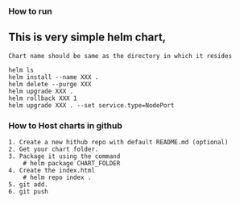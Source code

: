 ### How to run

## This is very simple helm chart,
```text
Chart name should be same as the directory in which it resides

helm ls
helm install --name XXX .
helm delete --purge XXX
helm upgrade XXX .
helm rollback XXX 1
helm upgrade XXX . --set service.type=NodePort
```

### How to Host charts in github
```text
1. Create a new hithub repo with default README.md (optional)
2. Get your chart folder.
3. Package it using the command 
    # helm package CHART_FOLDER
4. Create the index.html
    # helm repo index .
5. git add.
6. git push

```
